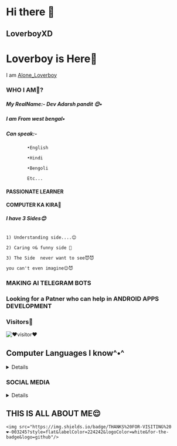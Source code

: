 # Hi there 👋
## LoverboyXD 

# Loverboy is Here🖤

I am [Alone_Loverboy]("https://t.me/Alone_loverboy")

### WHO I AM🤔?

##### My RealName:- Dev Adarsh pandit 😊•

##### I am From west bengal•

##### Can speak:- 

            •English

            •Hindi

            •Bengoli

            Etc...

#### PASSIONATE LEARNER

#### COMPUTER KA KIRA🤪

##### I have 3 Sides😊

```

‌1) Understanding side....😊

‌2) Caring ☺️& funny side 🤪

‌3) The Side  never want to see😈😈

you can't even imagine😊😈

```

### MAKING AI TELEGRAM BOTS 

### Looking for a Patner who can help in ANDROID APPS DEVELOPMENT

### Visitors🖤

![❤️visitor❤️](https://visitor-badge.laobi.icu/badge?page_id=loverboyXD)

## Computer Languages I know^•^

<details> 

       <summary>LANGUAGES</summary>

    <br/>

    </p><p align="left"><a href=""> <img src="https://img.shields.io/badge/Python💛-dev-yellow?style=for-the-badge&logo=python" /></a> 

    </p><p align="left"><a href=""> <img src="https://img.shields.io/badge/HTML-Learning-brown?style=for-the-badge&logo=html5" /></a> 

    

</details>

### SOCIAL MEDIA

<details> 

        <summary>SOCIAL MEDIA📱ACCOUNTS</summary>

[![Telegram](https://img.shields.io/badge/telegram-1b77FF.svg?style=for-the-badge&logo=telegram)](https://t.me/Alone_loverboy) [![Github](https://img.shields.io/badge/github-171717.svg?style=for-the-badge&logo=github)](https://github.com/loverboyXD) [![Instagram](https://img.shields.io/badge/instagram-pink?style=for-the-badge&logo=instagram)](https://instagram.me/mesterious.person)

[![Twitter](https://img.shields.io/badge/Twitter-1b77FF.svg?style=for-the-badge&logo=twitter)](https://twitter.com/A_Modern_Mind)

<br>

</details> 

## THIS IS ALL ABOUT ME😌

<p align="center">

    <img src="https://img.shields.io/badge/THANKS%20FOR-VISITING%20❤-003245?style=flat&labelColor=224242&logoColor=white&for-the-badge&logo=github"/>

</p>















